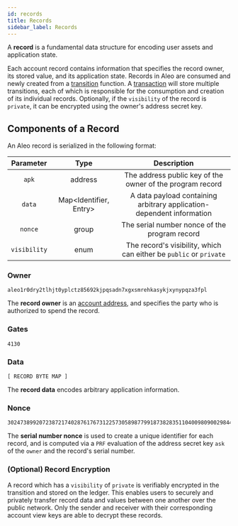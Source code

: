 ```yaml
---
id: records
title: Records
sidebar_label: Records
---
```


A **record** is a fundamental data structure for encoding user assets and application state.

Each account record contains information that specifies the record owner, its stored value, and its application state. 
Records in Aleo are consumed and newly created from a [transition](04_transitions.md) function. A [transaction](03_transactions.md) will store multiple transitions, each of which is responsible for the consumption and creation of its individual records. 
Optionally, if the `visibility` of the record is `private`, it can be encrypted using the owner's address secret key. 

## Components of a Record

An Aleo record is serialized in the following format:

|   Parameter    |          Type          |                              Description                              |
|:--------------:|:----------------------:|:---------------------------------------------------------------------:|
|     `apk`      |        address         |       The address public key of the owner of the program record       |
|     `data`     | Map<Identifier, Entry> | A data payload containing arbitrary application-dependent information |
|    `nonce`     |         group          |             The serial number nonce of the program record             |
|  `visibility`  |          enum          |  The record's visibility, which can either be `public` or `private`   |
### Owner

```
aleo1r0dry2tlhjt0yplctz85692kjpqsadn7xgxsmrehkasykjxynypqza3fpl
```
The **record owner** is an [account address](00_accounts.md#account-address),
and specifies the party who is authorized to spend the record.

### Gates

```
4130
```

### Data

```
[ RECORD BYTE MAP ]
```

The **record data** encodes arbitrary application information.

### Nonce

```
3024738992072387217402876176731225730589877991873828351104009809002984426287group
```
The **serial number nonce** is used to create a unique identifier for each record,
and is computed via a `PRF` evaluation of the address secret key `ask` of the `owner` and the record's serial number.


### (Optional) Record Encryption
A record which has a `visibility` of `private` is verifiably encrypted in the transition and stored on the ledger.
This enables users to securely and privately transfer record data and values between one another over the public network. 
Only the sender and receiver with their corresponding account view keys are able to decrypt these records.
